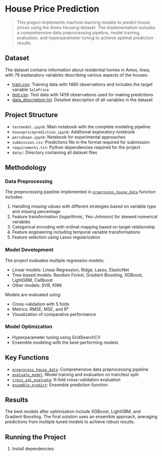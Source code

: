 # House Price Prediction

> This project implements machine learning models to predict house prices using the Ames Housing dataset. The implementation includes a comprehensive data preprocessing pipeline, model training, evaluation, and hyperparameter tuning to achieve optimal prediction results.

## Dataset
The dataset contains information about residential homes in Ames, Iowa, with 79 explanatory variables describing various aspects of the houses:
- [train.csv](data/train.csv): Training data with 1460 observations and includes the target variable `SalePrice`
- [test.csv](data/test.csv): Test data with 1459 observations used for making predictions
- [data_description.txt](data/data_description.txt): Detailed description of all variables in the dataset

## Project Structure
- `testmodel.ipynb`: Main notebook with the complete modeling pipeline
- `housepriceprediction.ipynb`: Additional exploratory notebook
- `percobaan.ipynb`: Notebook for experimental approaches
- `submission.csv`: Predictions file in the format required for submission
- `requirements.txt`: Python dependencies required for the project
- `data/`: Directory containing all dataset files

## Methodology

### Data Preprocessing
The preprocessing pipeline implemented in [`preprocess_house_data`](testmodel.ipynb) function includes:
1. Handling missing values with different strategies based on variable type and missing percentage
2. Feature transformation (logarithmic, Yeo-Johnson) for skewed numerical variables
3. Categorical encoding with ordinal mapping based on target relationship
4. Feature engineering including temporal variable transformations
5. Feature selection using Lasso regularization

### Model Development
The project evaluates multiple regression models:
- Linear models: Linear Regression, Ridge, Lasso, ElasticNet
- Tree-based models: Random Forest, Gradient Boosting, XGBoost, LightGBM, CatBoost
- Other models: SVR, KNN

Models are evaluated using:
- Cross-validation with 5 folds
- Metrics: RMSE, MSE, and R²
- Visualization of comparative performance

### Model Optimization
- Hyperparameter tuning using GridSearchCV
- Ensemble modeling with the best-performing models

## Key Functions
- [`preprocess_house_data`](testmodel.ipynb): Comprehensive data preprocessing pipeline
- [`evaluate_model`](testmodel.ipynb): Model training and evaluation on train/test split
- [`cross_val_evaluate`](testmodel.ipynb): K-fold cross-validation evaluation
- [`ensemble_predict`](testmodel.ipynb): Ensemble prediction function

## Results
The best models after optimization include XGBoost, LightGBM, and Gradient Boosting. The final solution uses an ensemble approach, averaging predictions from multiple tuned models to achieve robust results.

## Running the Project
1. Install dependencies:
